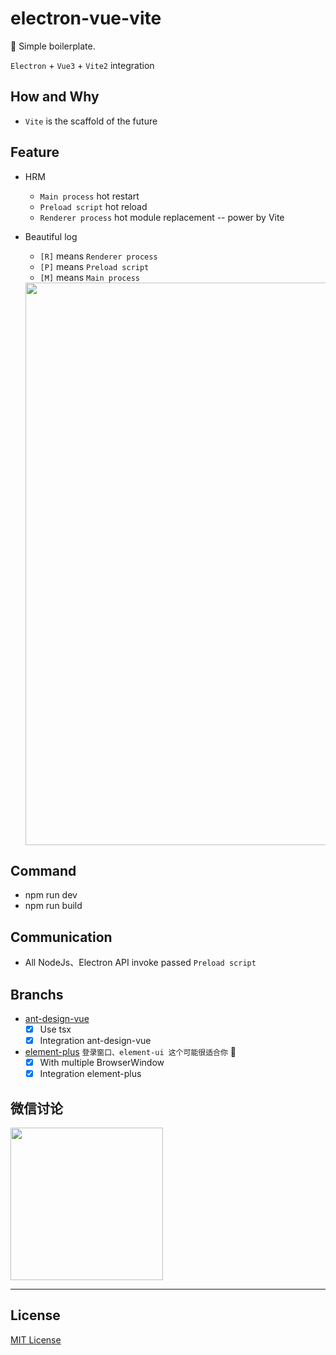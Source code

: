 # electron-vue-vite
🥳 Simple boilerplate.

`Electron` + `Vue3` + `Vite2` integration

## How and Why
- `Vite` is the scaffold of the future

## Feature
- HRM

  * `Main process` hot restart
  * `Preload script` hot reload
  * `Renderer process` hot module replacement -- power by Vite

- Beautiful log

  * `[R]` means `Renderer process`
  * `[P]` means `Preload script`
  * `[M]` means `Main process`

  <img width="900px" src="https://raw.githubusercontent.com/caoxiemeihao/electron-vue-vite/main/screenshot/better-log.png" />

## Command
- npm run dev
- npm run build

## Communication
- All NodeJs、Electron API invoke passed `Preload script`

## Branchs
- [ant-design-vue](https://github.com/caoxiemeihao/electron-vue-vite/tree/ant-design-vue)
  * [x] Use tsx
  * [x] Integration ant-design-vue
- [element-plus](https://github.com/caoxiemeihao/electron-vue-vite/tree/element-plus) `登录窗口、element-ui 这个可能很适合你` 🚀
  * [x] With multiple BrowserWindow
  * [x] Integration element-plus

## 微信讨论

<img width="244px" src="https://raw.githubusercontent.com/caoxiemeihao/electron-vue-vite/main/blog/wx/qrcode.jpg" />

---

## License

[MIT License](https://opensource.org/licenses/MIT)
